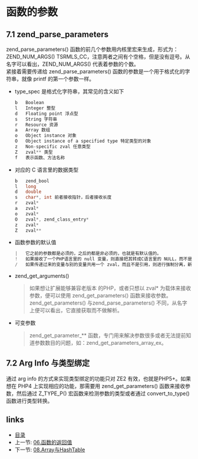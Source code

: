 函数的参数
===

7.1 zend_parse_parameters
---

zend_parse_parameters() 函数的前几个参数用内核里宏来生成，形式为：ZEND_NUM_ARGS() TSRMLS_CC，注意两者之间有个空格，但是没有逗号。从名字可以看出，ZEND_NUM_ARGS() 代表着参数的个数。   
紧接着需要传递给 zend_parse_parameters() 函数的参数是一个用于格式化的字符串，就像 printf 的第一个参数一样。

+ type_spec 是格式化字符串，其常见的含义如下
  ```c
  b   Boolean
  l   Integer 整型
  d   Floating point 浮点型
  s   String 字符串
  r   Resource 资源
  a   Array 数组
  o   Object instance 对象
  O   Object instance of a specified type 特定类型的对象
  z   Non-specific zval 任意类型
  Z   zval** 类型
  f   表示函数、方法名称
  ```

+ 对应的 C 语言里的数据类型
  ```c
  b   zend_bool
  l   long
  d   double
  s   char*, int 前者接收指针，后者接收长度
  r   zval*
  a   zval*
  o   zval*
  O   zval*, zend_class_entry*
  z   zval*
  Z   zval**
  ```

+ 函数参数的默认值
  ```c
  |   它之前的参数都是必须的，之后的都是非必须的，也就是有默认值的。
  !   如果接收了一个PHP语言里的 null 变量，则直接把其转成C语言里的 NULL，而不是封装成 IS_NULL 类型的 zval。
  /   如果传递过来的变量与别的变量共用一个 zval，而且不是引用，则进行强制分离，新的 zval 的 is_ref__gc==0, and refcount__gc==1。
  ```

+ zend_get_arguments()
  > 如果想让扩展能够兼容老版本 的PHP，或者只想以 zval* 为载体来接收参数，便可以使用 zend_get_parameters() 函数来接收参数。  
  > zend_get_parameters() 与zend_parse_parameters() 不同，从名字上便可以看出，它直接获取而不做解析。
  
+ 可变参数
  > zend_get_parameter_** 函数，专门用来解决参数很多或者无法提前知道参数数目的问题，如：zend_get_parameters_array_ex。

7.2 Arg Info 与类型绑定
---

通过 arg info 的方式来实现类型绑定的功能只对 ZE2 有效，也就是PHP5+。如果想在 PHP4 上实现相应的功能，那需要用 zend_get_parameters() 函数来接收参数，然后通过 Z_TYPE_P() 宏函数来检测参数的类型或者通过 convert_to_type() 函数进行类型转换。

links
---

+ [目录](00.目录.md)
+ 上一节: [06.函数的返回值](06.函数的返回值.md)
+ 下一节: [08.Array与HashTable](08.Array与HashTable.md)
